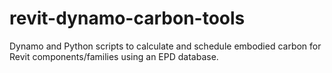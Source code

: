 # revit-dynamo-carbon-tools
Dynamo and Python scripts to calculate and schedule embodied carbon for Revit components/families using an EPD database.
